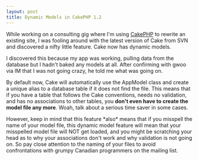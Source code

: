 ```yaml
--- 
layout: post
title: Dynamic Models in CakePHP 1.2
---
```

<p>While working on a consulting gig where I'm using <a href="http://cakephp.org">CakePHP</a> to rewrite an existing site, I was fooling around with the latest version of Cake from SVN and discovered a nifty little feature.  Cake now has dynamic models.
</p>
<p>
I discovered this because my app was working, pulling data from the database but I hadn't baked any models at all.  After confirming with gwoo via IM that I was not going crazy, he told me what was going on.
</p>
<p>
By default now, Cake will automatically use the AppModel class and create a unique alias to a database table if it does not find the file.  This means that if you have a table that follows the Cake conventions, needs no validation, and has no associations to other tables, you <b>don't even have to create the model file any more</b>.  Woah, talk about a serious time saver in some cases.
</p>
<p>
However, keep in mind that this feature *also* means that if you misspell the name of your model file, this dynamic model feature will mean that your misspelled model file will NOT get loaded, and you might be scratching your head as to why your associations don't work and why validation is not going on. So pay close attention to the naming of your files to avoid confrontations with grumpy Canadian programmers on the mailing list.
</p>
